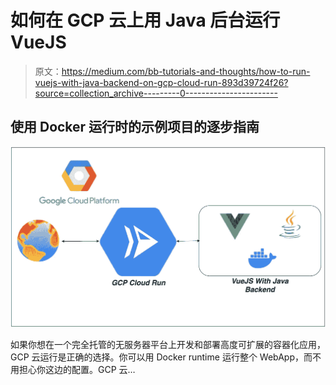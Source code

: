 # 如何在 GCP 云上用 Java 后台运行 VueJS

> 原文：<https://medium.com/bb-tutorials-and-thoughts/how-to-run-vuejs-with-java-backend-on-gcp-cloud-run-893d39724f26?source=collection_archive---------0----------------------->

## 使用 Docker 运行时的示例项目的逐步指南

![](img/10f1cea611d5e9e83126e121427ca69c.png)

如果你想在一个完全托管的无服务器平台上开发和部署高度可扩展的容器化应用，GCP 云运行是正确的选择。你可以用 Docker runtime 运行整个 WebApp，而不用担心你这边的配置。GCP 云…